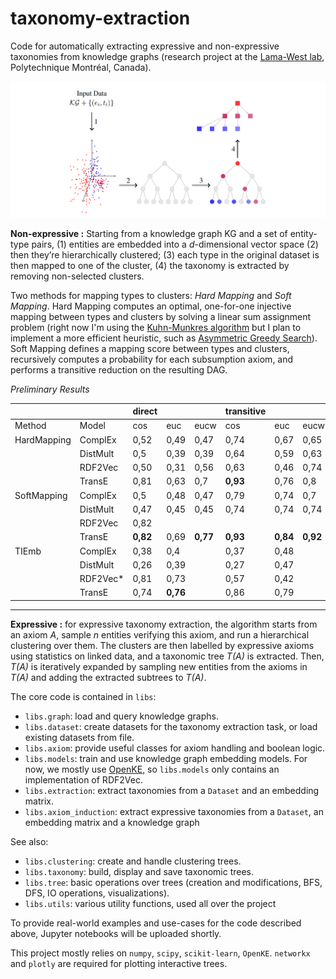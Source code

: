 # taxonomy-extraction
Code for automatically extracting expressive and non-expressive taxonomies from knowledge graphs (research project at the [Lama-West lab](http://labowest.ca/?clang=en), Polytechnique Montréal, Canada).

![Overview of the taxonomy extraction method](https://github.com/felix-martel/taxonomy-extraction/raw/master/data/img/summary.png)

**Non-expressive :**
Starting from a knowledge graph KG and a set of entity-type pairs, (1) entities are embedded into a *d*-dimensional vector space (2) then they’re hierarchically clustered; (3) each type in the original dataset is then mapped to one of the cluster, (4) the taxonomy is extracted by removing non-selected clusters.

Two methods for mapping types to clusters: *Hard Mapping* and *Soft Mapping*. Hard Mapping computes an optimal, one-for-one injective mapping between types and clusters by solving a linear sum assignment problem (right now I'm using the [Kuhn-Munkres algorithm](https://docs.scipy.org/doc/scipy/reference/generated/scipy.optimize.linear_sum_assignment.html) but I plan to implement a more efficient heuristic, such as [Asymmetric Greedy Search](https://link.springer.com/article/10.1007/s10878-015-9979-2)). Soft Mapping defines a mapping score between types and clusters, recursively computes a probability for each subsumption axiom, and performs a transitive reduction on the resulting DAG.

*Preliminary Results*

|             |          | direct |      |      | transitive |      |      |
|-------------|----------|--------|------|------|------------|------|------|
| Method      | Model    | cos    | euc  | eucw | cos        | euc  | eucw |
| HardMapping | ComplEx  | 0,52   | 0,49 | 0,47 | 0,74       | 0,67 | 0,65 |
|             | DistMult | 0,5    | 0,39 | 0,39 | 0,64       | 0,59 | 0,63 |
|             | RDF2Vec  | 0,50   | 0,31 | 0,56 | 0,63       | 0,46 | 0,74 |
|             | TransE   | 0,81   | 0,63 | 0,7  | **0,93**       | 0,76 | 0,8  |
| SoftMapping | ComplEx  | 0,5    | 0,48 | 0,47 | 0,79       | 0,74 | 0,7  |
|             | DistMult | 0,47   | 0,45 | 0,45 | 0,74       | 0,74 | 0,74 |
|             | RDF2Vec  | 0,82   |      |      |            |      |      |
|             | TransE   | **0,82**   | 0,69 | **0,77** | **0,93**       | **0,84** | **0,92** |
| TIEmb       | ComplEx  | 0,38   | 0,4  |      | 0,37       | 0,48 |      |
|             | DistMult | 0,26   | 0,39 |      | 0,27       | 0,47 |      |
|             | RDF2Vec* | 0,81   | 0,73 |      | 0,57       | 0,42 |      |
|             | TransE   | 0,74   | **0,76** |      | 0,86       | 0,79 |      |


---

**Expressive :** for expressive taxonomy extraction, the algorithm starts from an axiom *A*, sample *n* entities verifying this axiom, and run a hierarchical clustering over them. The clusters are then labelled by expressive axioms using statistics on linked data, and a taxonomic tree *T(A)* is extracted. Then, *T(A)* is iteratively expanded by sampling new entities from the axioms in *T(A)* and adding the extracted subtrees to *T(A)*. 


The core code is contained in `libs`:
- `libs.graph`: load and query knowledge graphs.
- `libs.dataset`: create datasets for the taxonomy extraction task, or load existing datasets from file.
- `libs.axiom`: provide useful classes for axiom handling and boolean logic.
- `libs.models`: train and use knowledge graph embedding models. For now, we mostly use [OpenKE](https://github.com/thunlp/OpenKE), so `libs.models` only contains an implementation of RDF2Vec.
- `libs.extraction`: extract taxonomies from a `Dataset` and an embedding matrix.
- `libs.axiom_induction`: extract expressive taxonomies from a `Dataset`, an embedding matrix and a knowledge graph

See also:
- `libs.clustering`: create and handle clustering trees.
- `libs.taxonomy`: build, display and save taxonomic trees.
- `libs.tree`: basic operations over trees (creation and modifications, BFS, DFS, IO operations, visualizations).
- `libs.utils`: various utility functions, used all over the project

To provide real-world examples and use-cases for the code described above, Jupyter notebooks will be uploaded shortly.

This project mostly relies on `numpy`, `scipy`, `scikit-learn`, `OpenKE`. `networkx` and `plotly` are required for plotting interactive trees.

